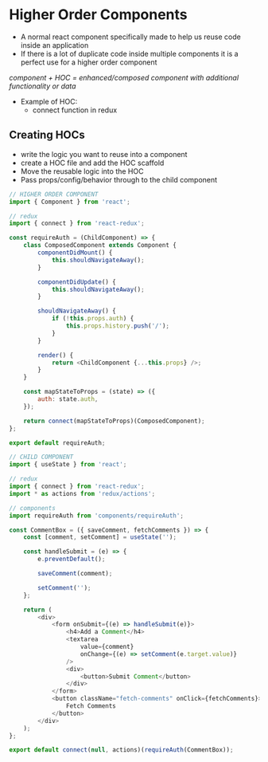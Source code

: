 # Higher Order Components

-   A normal react component specifically made to help us reuse code inside an application
-   If there is a lot of duplicate code inside multiple components it is a perfect use for a higher order component

_component + HOC = enhanced/composed component with additional functionality or data_

-   Example of HOC:
    -   connect function in redux

## Creating HOCs

-   write the logic you want to reuse into a component
-   create a HOC file and add the HOC scaffold
-   Move the reusable logic into the HOC
-   Pass props/config/behavior through to the child component

```javascript
// HIGHER ORDER COMPONENT
import { Component } from 'react';

// redux
import { connect } from 'react-redux';

const requireAuth = (ChildComponent) => {
    class ComposedComponent extends Component {
        componentDidMount() {
            this.shouldNavigateAway();
        }

        componentDidUpdate() {
            this.shouldNavigateAway();
        }

        shouldNavigateAway() {
            if (!this.props.auth) {
                this.props.history.push('/');
            }
        }

        render() {
            return <ChildComponent {...this.props} />;
        }
    }

    const mapStateToProps = (state) => ({
        auth: state.auth,
    });

    return connect(mapStateToProps)(ComposedComponent);
};

export default requireAuth;

// CHILD COMPONENT
import { useState } from 'react';

// redux
import { connect } from 'react-redux';
import * as actions from 'redux/actions';

// components
import requireAuth from 'components/requireAuth';

const CommentBox = ({ saveComment, fetchComments }) => {
    const [comment, setComment] = useState('');

    const handleSubmit = (e) => {
        e.preventDefault();

        saveComment(comment);

        setComment('');
    };

    return (
        <div>
            <form onSubmit={(e) => handleSubmit(e)}>
                <h4>Add a Comment</h4>
                <textarea
                    value={comment}
                    onChange={(e) => setComment(e.target.value)}
                />
                <div>
                    <button>Submit Comment</button>
                </div>
            </form>
            <button className="fetch-comments" onClick={fetchComments}>
                Fetch Comments
            </button>
        </div>
    );
};

export default connect(null, actions)(requireAuth(CommentBox));
```
